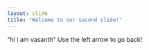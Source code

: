 ```yaml
---
layout: slide
title: "Welcome to our second slide!"
---
```

"hi i am vasanth"
Use the left arrow to go back!
